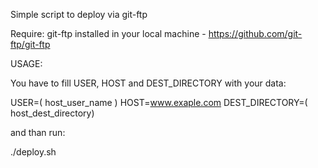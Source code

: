 Simple script to deploy via git-ftp

Require: git-ftp installed in your local machine - https://github.com/git-ftp/git-ftp

USAGE: 

You have to fill USER, HOST and DEST_DIRECTORY with your data:

USER=( host_user_name )
HOST=www.exaple.com
DEST_DIRECTORY=( host_dest_directory)

and than run:

./deploy.sh
